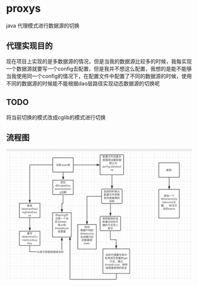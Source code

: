 # proxys
java 代理模式进行数据源的切换

##  代理实现目的
现在项目上实现的是多数据源的情况，但是当我的数据源比较多的时候，我每实现一个数据源就要写一个config去配置，但是我并不想这么配置，我想的是能不能够当我使用同一个config的情况下，在配置文件中配置了不同的数据源的时候，使用不同的数据源的时候能不能根据dao层路径实现动态数据源的切换呢


## TODO
将当前切换的模式改成cglib的模式进行切换

## 流程图

![pic](pic/lct.png)
